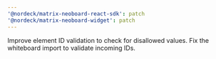 ```yaml
---
'@nordeck/matrix-neoboard-react-sdk': patch
'@nordeck/matrix-neoboard-widget': patch
---
```


Improve element ID validation to check for disallowed values. Fix the whiteboard import to validate incoming IDs.
